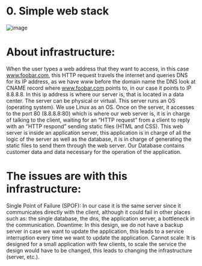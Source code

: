 # 0. Simple web stack

![image](https://user-images.githubusercontent.com/83606182/185593663-5b804aa9-5e35-4b9c-802f-bc16154951ed.png)


# About infrastructure:
When the user types a web address that they want to access, in this case www.foobar.com, this HTTP request travels the internet and queries DNS for its IP address, as we have www before the domain name the DNS look at CNAME record where www.foobar.com points to, in our case it points to IP 8.8.8.8. In this ip address is where our server is, that is located in a data center. The server can be physical or virtual. This server runs an OS (operating system). We use Linux as an OS. Once on the server, it accesses to the port 80 (8.8.8.8:80) which is where our web server is, it is in charge of talking to the client, waiting for an “HTTP request” from a client to reply with an “HTTP respond” sending static files (HTML and CSS). This web server is inside an application server, this application is in charge of all the logic of the server as well as the database, it is in charge of generating the static files to send them through the web server. Our Database contains customer data and data necessary for the operation of the application.

# The issues are with this infrastructure:
Single Point of Failure (SPOF): In our case it is the same server since it communicates directly with the client, although it could fail in other places such as: the single database, the dns, the application server, a bottleneck in the communication. Downtime: In this design, we do not have a backup server in case we want to update the application, this leads to a service interruption every time we want to update the application. Cannot scale: It is designed for a small application with few clients, to scale the service the design would have to be changed, this leads to changing the infrastructure (server, etc.).

